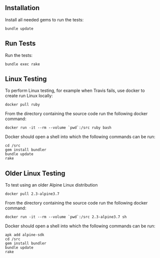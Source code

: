 ## Installation

Install all needed gems to run the tests:

    bundle update

## Run Tests

Run the tests:

    bundle exec rake

## Linux Testing

To perform Linux testing, for example when Travis fails, use docker to create run Linux locally:

    docker pull ruby

From the directory containing the source code run the following docker command:

    docker run -it --rm --volume `pwd`:/src ruby bash 

Docker should open a shell into which the following commands can be run:

    cd /src
    gem install bundler
    bundle update
    rake

## Older Linux Testing

To test using an older Alpine Linux distribution

    docker pull 2.3-alpine3.7

From the directory containing the source code run the following docker command:

    docker run -it --rm --volume `pwd`:/src 2.3-alpine3.7 sh 

Docker should open a shell into which the following commands can be run:

    apk add alpine-sdk
    cd /src
    gem install bundler
    bundle update
    rake
